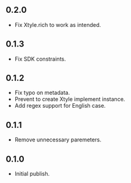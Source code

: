 ## 0.2.0

- Fix Xtyle.rich to work as intended.

## 0.1.3

- Fix SDK constraints.

## 0.1.2

- Fix typo on metadata.
- Prevent to create Xtyle implement instance.
- Add regex support for English case.

## 0.1.1

- Remove unnecessary paremeters.

## 0.1.0

- Initial publish.
